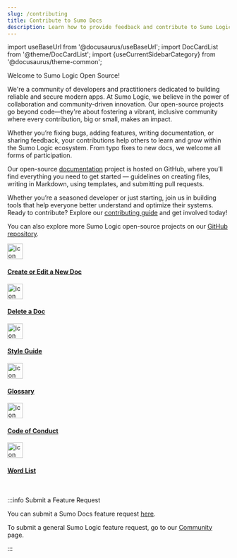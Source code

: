 ```yaml
---
slug: /contributing
title: Contribute to Sumo Docs
description: Learn how to provide feedback and contribute to Sumo Logic Docs, an open source project.
---
```


import useBaseUrl from '@docusaurus/useBaseUrl';
import DocCardList from '@theme/DocCardList';
import {useCurrentSidebarCategory} from '@docusaurus/theme-common';

Welcome to Sumo Logic Open Source!

We're a community of developers and practitioners dedicated to building reliable and secure modern apps. At Sumo Logic, we believe in the power of collaboration and community-driven innovation. Our open-source projects go beyond code—they're about fostering a vibrant, inclusive community where every contribution, big or small, makes an impact.

Whether you’re fixing bugs, adding features, writing documentation, or sharing feedback, your contributions help others to learn and grow within the Sumo Logic ecosystem. From typo fixes to new docs, we welcome all forms of participation.

Our open-source [documentation](https://github.com/SumoLogic/sumologic-documentation) project is hosted on GitHub, where you’ll find everything you need to get started — guidelines on creating files, writing in Markdown, using templates, and submitting pull requests.

Whether you’re a seasoned developer or just starting, join us in building tools that help everyone better understand and optimize their systems. Ready to contribute? Explore our [contributing guide](https://help.sumologic.com/docs/contributing/) and get involved today!

You can also explore more Sumo Logic open-source projects on our [GitHub repository](https://github.com/SumoLogic).


<div className="box-wrapper" markdown="1">
<div className="box smallbox card">
  <div className="container">
  <a href="/docs/contributing/create-edit-doc"><img src={useBaseUrl('img/icons/documentation.png')} alt="icon" width="35"/><h4>Create or Edit a New Doc</h4></a>
  </div>
</div>
<div className="box smallbox card">
  <div className="container">
  <a href="/docs/contributing/remove-doc"><img src={useBaseUrl('img/icons/documentation.png')} alt="icon" width="35"/><h4>Delete a Doc</h4></a>
  </div>
</div>
<div className="box smallbox card">
  <div className="container">
  <a href="/docs/contributing/style-guide"><img src={useBaseUrl('img/icons/documentation.png')} alt="icon" width="35"/><h4>Style Guide</h4></a>
  </div>
</div>
<div className="box smallbox card">
  <div className="container">
  <a href="/docs/contributing/glossary"><img src={useBaseUrl('img/icons/documentation.png')} alt="icon" width="35"/><h4>Glossary</h4></a>
  </div>
</div>
<div className="box smallbox card">
  <div className="container">
  <a href="/docs/contributing/code-of-conduct"><img src={useBaseUrl('img/icons/documentation.png')} alt="icon" width="35"/><h4>Code of Conduct</h4></a>
  </div>
</div>
<div className="box smallbox card">
  <div className="container">
  <a href="/docs/contributing/word-list"><img src={useBaseUrl('img/icons/documentation.png')} alt="icon" width="35"/><h4>Word List</h4></a>
  </div>
</div>
</div>

<br/>

:::info Submit a Feature Request

You can submit a Sumo Docs feature request [here](https://github.com/SumoLogic/sumologic-documentation/issues/new?assignees=&labels=type%3Afeature&template=feature_request.md&title=).

To submit a general Sumo Logic feature request, go to our [Community](/docs/get-started/help#community) page.

:::
